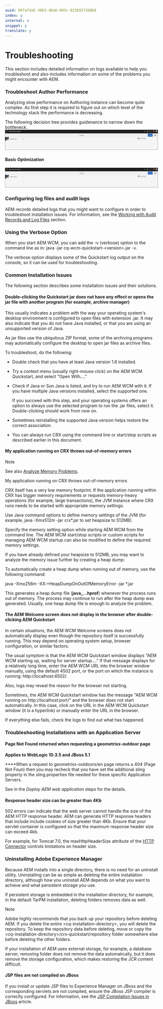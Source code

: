 ```yaml
---
uuid: 097afda5-30b5-46a6-993c-023b557260b0
index: y
internal: n
snippet: y
translate: y
---
```


# Troubleshooting

This section includes detailed information on logs available to help you troubleshoot and also includes information on some of the problems you might encounter with AEM.

### Troubleshoot Author Performance

Analyzing slow performance on Authoring instance can become quite complex. As first step it is required to figure out on which level of the technology stack the performance is decreasing.

The following decision tree provides guidenance to narrow down the bottleneck. 
![](assets/chlimage_1.png) 

#### Basic Optimization
![](assets/chlimage_1.png) 

### Configuring log files and audit logs

AEM records detailed logs that you might want to configure in order to troubleshoot installation issues. For information, see the [Working with Audit Records and Log Files](monitoring-and-maintaining.md#WorkingwithAuditRecordsandLogFiles) section.

### Using the Verbose Option

When you start AEM WCM, you can add the -v (verbose) option to the command line as in: java -jar cq-wcm-quickstart-&lt;version&gt;.jar -v.

The verbose option displays some of the Quickstart log output on the console, so it can be used for troubleshooting.

### Common Installation Issues

The following section describes some installation issues and their solutions.

#### Double-clicking the Quickstart jar does not have any effect or opens the jar file with another program (for example, archive manager)

This usually indicates a problem with the way your operating system's desktop environment is configured to open files with extension .jar. It may also indicate that you do not have Java installed, or that you are using an unsupported version of Java.

As jar files use the ubiquitous ZIP format, some of the archiving programs may automatically configure the desktop to open jar files as archive files.

To troubleshoot, do the following:

* Double check that you have at least Java version 1.6 installed.

* Try a context menu (usually right-mouse click) on the AEM WCM Quickstart, and select "Open With...."

* Check if Java or Sun Java is listed, and try to run AEM WCM with it. If you have multiple Java versions installed, select the supported one.

  If you succeed with this step, and your operating systems offers an option to always use the selected program to run the .jar files, select it. Double-clicking should work from now on.

* Sometimes reinstalling the supported Java version helps restore the correct association.

* You can always run CRX using the command line or start/stop scripts as described earlier in this document.

#### My application running on CRX throws out-of-memory errors

>[!NOTE]
>
><p>See also <a href="/content/help/en/experience-manager/kb/AnalyzeMemoryProblems.html">Analyze Memory Problems</a>.</p>

My application running on CRX throws out-of-memory errors

CRX itself has a very low memory footprint. If the application running within CRX has bigger memory requirements or requests memory-heavy operations (for example, large transactions), the JVM instance where CRX runs needs to be started with appropriate memory settings.

Use Java command options to define memory settings of the JVM (for example, java -Xmx512m -jar crx*.jar to set heapsize to 512MB).

Specify the memory setting option while starting AEM WCM from the command line. The AEM WCM start/stop scripts or custom scripts for managing AEM WCM startup can also be modified to define the required memory settings.

If you have already defined your heapsize to 512MB, you may want to analyze the memory issue further by creating a heap dump:

To automatically create a heap dump when running out of memory, use the following command:

java -Xmx256m -XX:+HeapDumpOnOutOfMemoryError -jar *.jar

This generates a heap dump file (**java_...hprof**) whenever the process runs out of memory. The process may continue to run after the heap dump was generated. Usually, one heap dump file is enough to analyze the problem.

#### The AEM Welcome screen does not display in the browser after double-clicking AEM Quickstart

In certain situations, the AEM WCM Welcome screens does not automatically display even though the repository itself is successfully running. This may depend on operating system setup, browser configuration, or similar factors.

The usual symptom is that the AEM WCM Quickstart window displays "AEM WCM starting up, waiting for server startup...." If that message displays for a relatively long time, enter the AEM WCM URL into the browser window manually, using the default 4502 port, or the port on which the instance is running: http://localhost:4502/.

Also, logs may reveal the reason for the browser not starting.

Sometimes, the AEM WCM Quickstart window has the message "AEM WCM running on http://localhost:port/" and the browser does not start automatically. In this case, click on the URL in the AEM WCM Quickstart window (it is a hyperlink) or manually enter the URL in the browser.

If everything else fails, check the logs to find out what has happened.

### Troubleshooting Installations with an Application Server

#### Page Not Found returned when requesting a geometrixx-outdoor page

**Applies to WebLogic 10.3.5 and JBoss 5.1**

****When a request to geometrixx-outdoors/en page returns a 404 (Page Not Foun) then you may recheck that you have set the additional sling property in the sling.properties file needed for these specific Application Servers.

See in the *Deploy AEM web application* steps for the details.

#### Response header size can be greater than 4Kb

502 errors can indicate that the web server cannot handle the size of the AEM HTTP response header. AEM can generate HTTP response headers that include include cookies of size greater than 4Kb. Ensure that your servlet container is configured so that the maximum response header size can exceed 4kb.

For example, for Tomcat 7.0, the maxHttpHeaderSize attribute of the [HTTP Connector](http://tomcat.apache.org/tomcat-7.0-doc/config/http.html) controls limitations on header size.

### Uninstalling Adobe Experience Manager

Because AEM installs into a single directory, there is no need for an uninstall utility. Uninstalling can be as simple as deleting the entire installation directory, although how you uninstall AEM depends on what you want to achieve and what persistent storage you use.

If persistent storage is embedded in the installation directory, for example, in the default TarPM installation, deleting folders removes data as well.

>[!NOTE]
>
><p>Adobe highly recommends that you back up your repository before deleting AEM. If you delete the entire &lt;cq-installation-directory&gt;, you will delete the repository. To keep the repository data before deleting, move or copy the &lt;cq-installation-directory&gt;/crx-quickstart/repository folder somewhere else before deleting the other folders.</p>

If your installation of AEM uses external storage, for example, a database server, removing folder does not remove the data automatically, but it does remove the storage configuration, which makes restoring the JCR content difficult.

#### JSP files are not compiled on JBoss

If you install or update JSP files to Experience Manager on JBoss and the corresponding servlets are not compiled, ensure the JBoss JSP compiler is correclty configured. For information, see the  [JSP Compilation Issues in JBoss](/content/help/en/experience-manager/kb/jsps-dont-compile-jboss) article.
